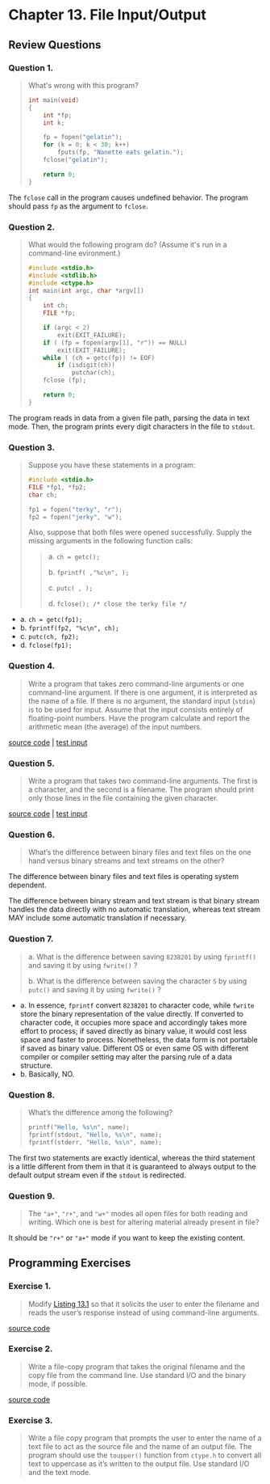 # Chapter 13. File Input/Output

## Review Questions

### Question 1.
> What's wrong with this program?
> ```c
> int main(void)
> {
>     int *fp;
>     int k;
> 
>     fp = fopen("gelatin");
>     for (k = 0; k < 30; k++)
>         fputs(fp, "Nanette eats gelatin.");
>     fclose("gelatin");
> 
>     return 0;
> }
> ```

The `fclose` call in the program causes undefined behavior. The program should pass `fp` 
as the argument to `fclose`.

### Question 2.
> What would the following program do? (Assume it's run in a command-line evironment.)
> ```c
> #include <stdio.h>
> #include <stdlib.h>
> #include <ctype.h>
> int main(int argc, char *argv[])
> {
>     int ch;
>     FILE *fp;
> 
>     if (argc < 2)
>         exit(EXIT_FAILURE);
>     if ( (fp = fopen(argv[1], "r")) == NULL)
>         exit(EXIT_FAILURE);
>     while ( (ch = getc(fp)) != EOF)
>         if (isdigit(ch))
>             putchar(ch);
>     fclose (fp);
> 
>     return 0;
> }
> ```

The program reads in data from a given file path, parsing the data in text mode. Then, 
the program prints every digit characters in the file to `stdout`.

### Question 3.
> Suppose you have these statements in a program:
> ```c
> #include <stdio.h>
> FILE *fp1, *fp2;
> char ch;
> 
> fp1 = fopen("terky", "r");
> fp2 = fopen("jerky", "w");
> ```
> Also, suppose that both files were opened successfully. Supply the missing arguments in 
  the following function calls:
>> a. `ch = getc();`
>>
>> b. `fprintf( ,"%c\n", );`
>>
>> c. `putc( , );`
>>
>> d. `fclose(); /* close the terky file */`

- a. `ch = getc(fp1);`
- b. `fprintf(fp2, "%c\n", ch);`
- c. `putc(ch, fp2);`
- d. `fclose(fp1);`

### Question 4.
> Write a program that takes zero command-line arguments or one command-line argument. If 
  there is one argument, it is interpreted as the name of a file. If there is no argument, 
  the standard input (`stdin`) is to be used for input. Assume that the input consists 
  entirely of floating-point numbers. Have the program calculate and report the arithmetic 
  mean (the average) of the input numbers.

[source code](Review_Questions/q4.c) | [test input](test_inputs/q4.txt)

### Question 5.
> Write a program that takes two command-line arguments. The first is a character, and the 
  second is a filename. The program should print only those lines in the file containing 
  the given character. 

[source code](Review_Questions/q5.c) | [test input](test_inputs/q5.txt)

### Question 6.
> What’s the difference between binary files and text files on the one hand versus binary 
  streams and text streams on the other? 

The difference between binary files and text files is operating system dependent.

The difference between binary stream and text stream is that binary stream handles the 
data directly with no automatic translation, whereas text stream MAY include some 
automatic translation if necessary.

### Question 7.
> a. What is the difference between saving `8238201` by using `fprintf()` and saving it 
     by using `fwrite()` ?
>
> b. What is the difference between saving the character `S` by using `putc()` and saving 
     it by using `fwrite()` ?

- a. In essence, `fprintf` convert `8238201` to character code, while `fwrite` store the 
     binary representation of the value directly. If converted to character code, it 
     occupies more space and accordingly takes more effort to process; if saved directly 
     as binary value, it would cost less space and faster to process. Nonetheless, the 
     data form is not portable if saved as binary value. Different OS or even same OS 
     with different compiler or compiler setting may alter the parsing rule of a data 
     structure.
- b. Basically, NO.

### Question 8.
> What’s the difference among the following?
> ```c
> printf("Hello, %s\n", name);
> fprintf(stdout, "Hello, %s\n", name);
> fprintf(stderr, "Hello, %s\n", name);
> ```

The first two statements are exactly identical, whereas the third statement is a 
little different from them in that it is guaranteed to always output to the default 
output stream even if the `stdout` is redirected.

### Question 9.
> The `"a+"`, `"r+"`, and `"w+"` modes all open files for both reading and writing. Which 
  one is best for altering material already present in file?

It should be `"r+"` or `"a+"` mode if you want to keep the existing content.

## Programming Exercises

### Exercise 1.
> Modify [Listing 13.1](inClass/count.c) so that it solicits the user to enter the 
  filename and reads the user’s response instead of using command-line arguments.

[source code](Programming_Exercises/ex1.c)

### Exercise 2.
> Write a file-copy program that takes the original filename and the copy file from the 
  command line. Use standard I/O and the binary mode, if possible.

[source code](Programming_Exercises/ex2.c)

### Exercise 3.
> Write a file copy program that prompts the user to enter the name of a text file to act 
  as the source file and the name of an output file. The program should use the 
  `toupper()` function from `ctype.h` to convert all text to uppercase as it’s written to 
  the output file. Use standard I/O and the text mode. 
